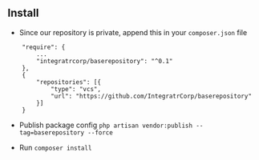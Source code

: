 ## Install

- Since our repository is private, append this in your `composer.json` file

```
    "require": {
        ...
        "integratrcorp/baserepository": "^0.1"
    },
    {
        "repositories": [{
            "type": "vcs",
            "url": "https://github.com/IntegratrCorp/baserepository"
        }]
    }
```

- Publish package config `php artisan vendor:publish --tag=baserepository --force`

- Run `composer install`